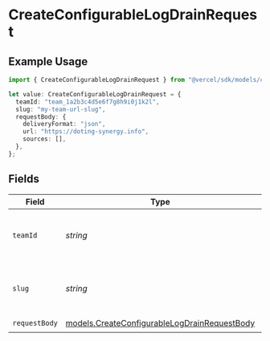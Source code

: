 # CreateConfigurableLogDrainRequest

## Example Usage

```typescript
import { CreateConfigurableLogDrainRequest } from "@vercel/sdk/models/createconfigurablelogdrainop.js";

let value: CreateConfigurableLogDrainRequest = {
  teamId: "team_1a2b3c4d5e6f7g8h9i0j1k2l",
  slug: "my-team-url-slug",
  requestBody: {
    deliveryFormat: "json",
    url: "https://doting-synergy.info",
    sources: [],
  },
};
```

## Fields

| Field                                                                                              | Type                                                                                               | Required                                                                                           | Description                                                                                        | Example                                                                                            |
| -------------------------------------------------------------------------------------------------- | -------------------------------------------------------------------------------------------------- | -------------------------------------------------------------------------------------------------- | -------------------------------------------------------------------------------------------------- | -------------------------------------------------------------------------------------------------- |
| `teamId`                                                                                           | *string*                                                                                           | :heavy_minus_sign:                                                                                 | The Team identifier to perform the request on behalf of.                                           | team_1a2b3c4d5e6f7g8h9i0j1k2l                                                                      |
| `slug`                                                                                             | *string*                                                                                           | :heavy_minus_sign:                                                                                 | The Team slug to perform the request on behalf of.                                                 | my-team-url-slug                                                                                   |
| `requestBody`                                                                                      | [models.CreateConfigurableLogDrainRequestBody](../models/createconfigurablelogdrainrequestbody.md) | :heavy_check_mark:                                                                                 | N/A                                                                                                |                                                                                                    |